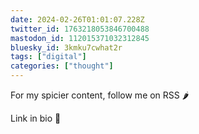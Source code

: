 ```yaml
---
date: 2024-02-26T01:01:07.228Z
twitter_id: 1763218053846700488
mastodon_id: 112015371032312845
bluesky_id: 3kmku7cwhat2r
tags: ["digital"]
categories: ["thought"]
---
```

For my spicier content, follow me on RSS 🌶️ 

Link in bio 💋

